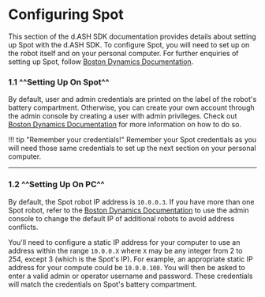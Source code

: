 # Configuring Spot

This section of the d.ASH SDK documentation provides details about setting up Spot with the d.ASH SDK. To configure Spot, you will need to set up on the robot itself and on your personal computer. For further enquiries of setting up Spot, follow [Boston Dynamics Documentation](https://www.bostondynamics.com/sites/default/files/inline-files/spot-system-administration.pdf).

### 1.1 ^^Setting Up On Spot^^
By default, user and admin credentials are printed on the label of the robot's battery compartment. Otherwise, you can create your own account through the admin console by creating a user with admin privileges. Check out [Boston Dynamics Documentation](https://www.bostondynamics.com/sites/default/files/inline-files/spot-system-administration.pdf) for more information on how to do so.

!!! tip "Remember your credentials!"
    Remember your Spot credentials as you will need those same credentials to set up the next section on your personal computer.

---

### 1.2 ^^Setting Up On PC^^
By default, the Spot robot IP address is `10.0.0.3`. If you have more than one Spot robot, refer to the [Boston Dynamics Documentation](https://www.bostondynamics.com/sites/default/files/inline-files/spot-system-administration.pdf) to use the admin console to change the default IP of additional robots to avoid address conflicts.

You'll need to configure a static IP address for your computer to use an address within the range `10.0.0.X` where `X` may be any integer from 2 to 254, except 3 (which is the Spot's IP). For example, an appropriate static IP address for your compute could be `10.0.0.100`. You will then be asked to enter a valid admin or operator username and password. These credentials will match the credentials on Spot's battery compartment.